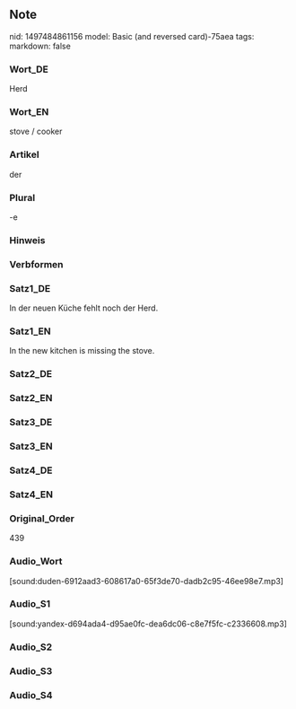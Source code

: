 ## Note
nid: 1497484861156
model: Basic (and reversed card)-75aea
tags: 
markdown: false

### Wort_DE
Herd

### Wort_EN
stove / cooker

### Artikel
der

### Plural
-e

### Hinweis


### Verbformen


### Satz1_DE
In der neuen Küche fehlt noch der Herd.

### Satz1_EN
In the new kitchen is missing the stove.

### Satz2_DE


### Satz2_EN


### Satz3_DE


### Satz3_EN


### Satz4_DE


### Satz4_EN


### Original_Order
439

### Audio_Wort
[sound:duden-6912aad3-608617a0-65f3de70-dadb2c95-46ee98e7.mp3]

### Audio_S1
[sound:yandex-d694ada4-d95ae0fc-dea6dc06-c8e7f5fc-c2336608.mp3]

### Audio_S2


### Audio_S3


### Audio_S4

